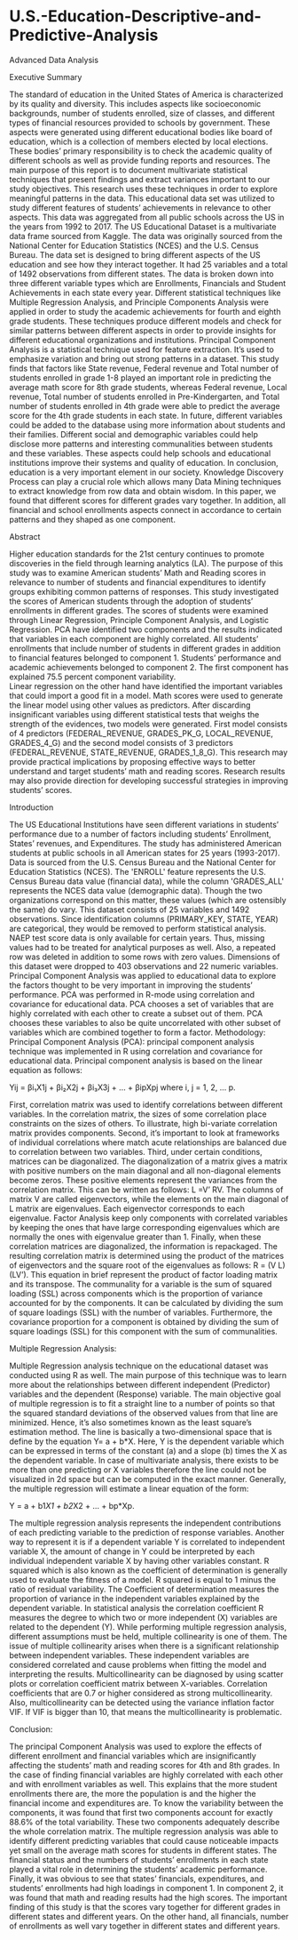 # U.S.-Education-Descriptive-and-Predictive-Analysis
Advanced Data Analysis

Executive Summary

The standard of education in the United States of America is characterized by its quality and diversity. This includes aspects like socioeconomic backgrounds, number of students enrolled, size of classes, and different types of financial resources provided to schools by government. These aspects were generated using different educational bodies like board of education, which is a collection of members elected by local elections. These bodies’ primary responsibility is to check the academic quality of different schools as well as provide funding reports and resources.
The main purpose of this report is to document multivariate statistical techniques that present findings and extract variances important to our study objectives. This research uses these techniques in order to explore meaningful patterns in the data. This educational data set was utilized to study different features of students’ achievements in relevance to other aspects. This data was aggregated from all public schools across the US in the years from 1992 to 2017. 
The US Educational Dataset is a multivariate data frame sourced from Kaggle. The data was originally sourced from the National Center for Education Statistics (NCES) and the U.S. Census Bureau. The data set is designed to bring different aspects of the US education and see how they interact together. It had 25 variables and a total of 1492 observations from different states. The data is broken down into three different variable types which are Enrollments, Financials and Student Achievements in each state every year.
Different statistical techniques like Multiple Regression Analysis, and Principle Components Analysis were applied in order to study the academic achievements for fourth and eighth grade students. These techniques produce different models and check for similar patterns between different aspects in order to provide insights for different educational organizations and institutions. Principal Component Analysis is a statistical technique used for feature extraction. It’s used to emphasize variation and bring out strong patterns in a dataset. 
This study finds that factors like State revenue, Federal revenue and Total number of students enrolled in grade 1-8 played an important role in predicting the average math score for 8th grade students, whereas Federal revenue, Local revenue, Total number of students enrolled in Pre-Kindergarten, and Total number of students enrolled in 4th grade were able to predict the average score for the 4th grade students in each state.
In future, different variables could be added to the database using more information about students and their families. Different social and demographic variables could help disclose more patterns and interesting communalities between students and these variables. These aspects could help schools and educational institutions improve their systems and quality of education.
In conclusion, education is a very important element in our society. Knowledge Discovery Process can play a crucial role which allows many Data Mining techniques to extract knowledge from row data and obtain wisdom. In this paper, we found that different scores for different grades vary together. In addition, all financial and school enrollments aspects connect in accordance to certain patterns and they shaped as one component.

Abstract

Higher education standards for the 21st century continues to promote discoveries in the field through learning analytics (LA). The purpose of this study was to examine American students’ Math and Reading scores in relevance to number of students and financial expenditures to identify groups exhibiting common patterns of responses. This study investigated the scores of American students through the adoption of students’ enrollments in different grades. The scores of students were examined through Linear Regression, Principle Component Analysis, and Logistic Regression. PCA have identified two components and the results indicated that variables in each component are highly correlated. All students’ enrollments that include number of students in different grades in addition to financial features belonged to component 1. Students’ performance and academic achievements belonged to component 2. The first component has explained 75.5 percent component variability.  
Linear regression on the other hand have identified the important variables that could import a good fit in a model. Math scores were used to generate the linear model using other values as predictors. After discarding insignificant variables using different statistical tests that weighs the strength of the evidences, two models were generated. First model consists of 4 predictors (FEDERAL_REVENUE, GRADES_PK_G, LOCAL_REVENUE, GRADES_4_G) and the second model consists of 3 predictors (FEDERAL_REVENUE, STATE_REVENUE, GRADES_1_8_G). 
This research may provide practical implications by proposing effective ways to better understand and target students’ math and reading scores. Research results may also provide direction for developing successful strategies in improving students’ scores. 

Introduction

The US Educational Institutions have seen different variations in students’ performance due to a number of factors including students’ Enrollment, States’ revenues, and Expenditures. The study has administered American students at public schools in all American states for 25 years (1993-2017). Data is sourced from the U.S. Census Bureau and the National Center for Education Statistics (NCES). The 'ENROLL' feature represents the U.S. Census Bureau data value (financial data), while the column 'GRADES_ALL' represents the NCES data value (demographic data). Though the two organizations correspond on this matter, these values (which are ostensibly the same) do vary. This dataset consists of 25 variables and 1492 observations. Since identification columns (PRIMARY_KEY, STATE, YEAR) are categorical, they would be removed to perform statistical analysis. NAEP test score data is only available for certain years. Thus, missing values had to be treated for analytical purposes as well. Also, a repeated row was deleted in addition to some rows with zero values. Dimensions of this dataset were dropped to 403 observations and 22 numeric variables.
Principal Component Analysis was applied to educational data to explore the factors thought to be very important in improving the students’ performance. PCA was performed in R-mode using correlation and covariance for educational data. PCA chooses a set of variables that are highly correlated with each other to create a subset out of them. PCA chooses these variables to also be quite uncorrelated with other subset of variables which are combined together to form a factor. 
Methodology:
Principal Component Analysis (PCA):
principal component analysis technique was implemented in R using correlation and covariance for educational data. Principal component analysis is based on the linear equation as follows:

Yij = βi₁X1j + βi₂X2j + βi₃X3j + … + βipXpj where i, j = 1, 2, … p.

First, correlation matrix was used to identify correlations between different variables. In the correlation matrix, the sizes of some correlation place constraints on the sizes of others. To illustrate, high bi-variate correlation matrix provides components. Second, it’s important to look at frameworks of individual correlations where match acute relationships are balanced due to correlation between two variables. Third, under certain conditions, matrices can be diagonalized. The diagonalization of a matrix gives a matrix with positive numbers on the main diagonal and all non-diagonal elements become zeros. These positive elements represent the variances from the correlation matrix. This can be written as follows: L =V’ RV. 
The columns of matrix V are called eigenvectors, while the elements on the main diagonal of L matrix are eigenvalues. Each eigenvector corresponds to each eigenvalue. Factor Analysis keep only components with correlated variables by keeping the ones that have large corresponding eigenvalues which are normally the ones with eigenvalue greater than 1. Finally, when these correlation matrices are diagonalized, the information is repackaged.  The resulting correlation matrix is determined using the product of the matrices of eigenvectors and the square root of the eigenvalues as follows: R = (V L) (LV’). This equation in brief represent the product of factor loading matrix and its transpose. 
The communality for a variable is the sum of squared loading (SSL) across components which is the proportion of variance accounted for by the components. It can be calculated by dividing the sum of square loadings (SSL) with the number of variables. Furthermore, the covariance proportion for a component is obtained by dividing the sum of square loadings (SSL) for this component with the sum of communalities.

Multiple Regression Analysis: 

Multiple Regression analysis technique on the educational dataset was conducted using R as well. The main purpose of this technique was to learn more about the relationships between different independent (Predictor) variables and the dependent (Response) variable. The main objective goal of multiple regression is to fit a straight line to a number of points so that the squared standard deviations of the observed values from that line are minimized. Hence, it’s also sometimes known as the least square’s estimation method. The line is basically a two-dimensional space that is define by the equation Y= a + b*X. Here, Y is the dependent variable which can be expressed in terms of the constant (a) and a slope (b) times the X as the dependent variable. In case of multivariate analysis, there exists to be more than one predicting or X variables therefore the line could not be visualized in 2d space but can be computed in the exact manner. Generally, the multiple regression will estimate a linear equation of the form: 

Y = a + b1*X1 + b2*X2 + ... + bp*Xp.  

The multiple regression analysis represents the independent contributions of each predicting variable to the prediction of response variables. Another way to represent it is if a dependent variable Y is correlated to independent variable X, the amount of change in Y could be interpreted by each individual independent variable X by having other variables constant. R squared which is also known as the coefficient of determination is generally used to evaluate the fitness of a model. R squared is equal to 1 minus the ratio of residual variability. The Coefficient of determination measures the proportion of variance in the independent variables explained by the dependent variable. 
In statistical analysis the correlation coefficient R measures the degree to which two or more independent (X) variables are related to the dependent (Y). While performing multiple regression analysis, different assumptions must be held, multiple collinearity is one of them. The issue of multiple collinearity arises when there is a significant relationship between independent variables. These independent variables are considered correlated and cause problems when fitting the model and interpreting the results. Multicollinearity can be diagnosed by using scatter plots or correlation coefficient matrix between X-variables. Correlation coefficients that are 0.7 or higher considered as strong multicollinearity. Also, multicollinearity can be detected using the variance inflation factor VIF. If VIF is bigger than 10, that means the multicollinearity is problematic.

Conclusion:

The principal Component Analysis was used to explore the effects of different enrollment and financial variables which are insignificantly affecting the students’ math and reading scores for 4th and 8th grades. In the case of finding financial variables are highly correlated with each other and with enrollment variables as well.  This explains that the more student enrollments there are, the more the population is and the higher the financial income and expenditures are. To know the variability between the components, it was found that first two components account for exactly 88.6% of the total variability. These two components adequately describe the whole correlation matrix. 
The multiple regression analysis was able to identify different predicting variables that could cause noticeable impacts yet small on the average math scores for students in different states. The financial status and the numbers of students’ enrollments in each state played a vital role in determining the students’ academic performance. 
Finally, it was obvious to see that states’ financials, expenditures, and students’ enrollments had high loadings in component 1. In component 2, it was found that math and reading results had the high scores. The important finding of this study is that the scores vary together for different grades in different states and different years. On the other hand, all financials, number of enrollments as well vary together in different states and different years.
